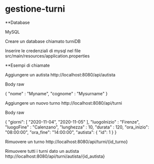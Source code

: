 # gestione-turni

**Database

MySQL

Creare un database chiamato turniDB 

Inserire le credenziali di mysql nel file src/main/resources/application.properties


**Esempi di chiamate

Aggiungere un autista http://localhost:8080/api/autista

Body raw

{
	"nome" : "Myname",
	"cognome" : "Mysurname"
}

Aggiungere un nuovo turno http://localhost:8080/api/turni

Body raw

{
    "giorni": [
        "2020-11-04",
        "2020-11-05"
    ],
	"luogoInizio" : "Firenze",
	"luogoFine" : "Calenzano",
	"lunghezza" : 10,
    "durata" : 120,
    "ora_inizio": "08:00:00",
    "ora_fine": "14:00:00",
    "autista": {
    "id": 1
    }
}

Rimuovere un turno http://localhost:8080/api/turni/{id_turno}

Rimuovere tutti i turni dato un autista http://localhost:8080/api/turni/autista/{id_autista}
